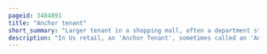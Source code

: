 ```yaml
---
pageid: 3484891
title: "Anchor tenant"
short_summary: "Larger tenant in a shopping mall, often a department store or retail chain"
description: "In Us retail, an 'Anchor Tenant', sometimes called an 'Anchor Store', 'Draw Tenant', or 'key Tenant', is a considerably larger Tenant in a Shopping Mall, often a Department Store or retail Chain. They are usually located at the Ends of Shopping Centers sometimes in the Middle. It is intended with their broad Appeal to attract a significant Cross-Section of the shopping public to the Center. They are often offered steep Discounts on Rent in Exchange for signing long-term Leases in Order to provide steady Cash Flows for the Mall Owners. Some Examples of Anchor Stores in the united States are Macy's Sears jcpenney nordstrom neiman Marcus Saks fifth avenue dillard Kohl's and Target. And in Canada ; Hudson's Bay, Sears, Target, Zellers, Nordstrom/Nordstrom Rack, Tjx Companies, Saks Fifth Avenue, Sporting Life."
---
```

